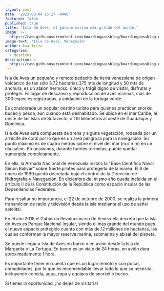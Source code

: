 ```yaml
---
layout: post
date: '2023-08-04 16:27 -0400'
featured: false
published: true
title: 'Isla de Aves, el parque marino más grande del mundo.'
image: >-
  https://raw.githubusercontent.com/boardingpassblog/boardingpassblog.github.io/main/assets/images/Isla-de-Aves.jpg
image-text: 'Isla de Aves, Venezuela'
author: Ana Iriza
categories:
  - destinos
description: >-
  https://raw.githubusercontent.com/boardingpassblog/boardingpassblog.github.io/main/assets/images/Isla-de-Aves.jpg
---
```

Isla de Aves un pequeño y remoto pedacito de tierra venezolana de origen volcánico de tan sólo 3,72 hectarias 375 mts de longitud y 50 mts de anchura, es un atalón hermoso, único y frágil digno de visitar, disfrutar y proteger.
Es lugar de descanso y reproducción de aves marinas, más de 300 especies registradas, y anidación de la tortuga verde.

Es considerada un popular destino turísto para quienes practican snorkel, buceo y pesca, aún cuando está deshabitado. Se ubica en el mar Caribe, al oeste de las Islas de Sotavento, a 110 kilómetros al oeste de Guadalupe y Dominica.

Isla de Aves está compuesta de arena y alguna vegetación, rodeada por un arrecife de coral por lo que es un área peligrosa para la navegación. 
Su punto máximo es de cuatro metros sobre el nivel del mar (m.s.n.m) en un día calmo. En ocasiones, durante fuertes tormetas, puede quedar sumergida completamente. 

En ella, la Armada Nacional de Venezuela instaló la "Base Científico Naval Simón Bolívar" sobre fuerte pilotes para protegerla de la marea. 
El 6 de enero de 1999 quedó decretada bajo el control de la Dirección de Hidrografía y Navegación. En diciembre del mismo año queda incluida en el artículo II de la Constitución de la República como espacio insular de las Dependencias Federales. 

Para resaltar su importancia, el 22 de octubre de 2000, se realiza la primera transmición de radio y televisión desde la isla mediante el uso de señal satelital. 

En el año 2018 el Gobierno Revolucionario de Venezuela decreta que la Isla de Aves es Parque Nacional Insular, siendo el más grande del mundo pues el nuevo espacio protegido cuenta con más de 12 millones de hectarias, las cuales conforman la mayor reserva marina, submarina y abisal del planeta.

Se puede llegar a Isla de Aves en barco o en avión desde la Isla de Margarita o La Tortuga. 
En barco es un viaje de 24 horas, en avión dura aproximadamente 1 hora.

Es importante tener en cuenta que es un lugar remoto y con pocas comodidades, por lo que es recomendable llevar todo lo que se necesita, incluyendo comida, agua, ropa y equipos de snorkel o buceo.

Si tienes la oportunidad, ¡no dejes de visitarla!

